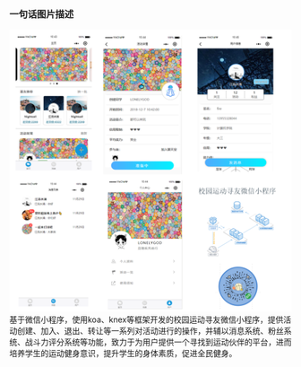 ### 一句话图片描述
![](readme.png)
基于微信小程序，使用koa、knex等框架开发的校园运动寻友微信小程序，提供活动创建、加入、退出、转让等一系列对活动进行的操作，并辅以消息系统、粉丝系统、战斗力评分系统等功能，致力于为用户提供一个寻找到运动伙伴的平台，进而培养学生的运动健身意识，提升学生的身体素质，促进全民健身。